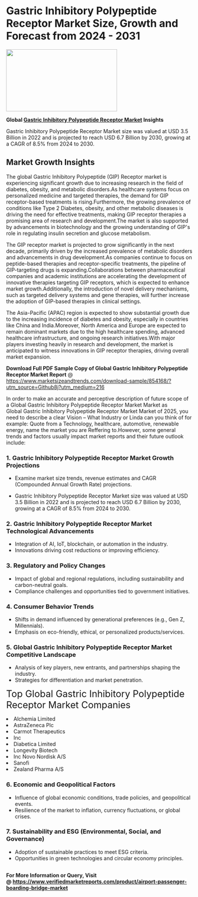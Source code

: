 <H1>Gastric Inhibitory Polypeptide Receptor Market Size, Growth and Forecast from 2024 - 2031</H1><img class="aligncenter size-medium wp-image-584254" src="https://thirdeyenews.in/wp-content/uploads/2024/09/Global-Market-Research-300x168.jpeg" alt="" width="300" height="168" /><p><strong>Global&nbsp;<a href="https://www.marketsizeandtrends.com/download-sample/854168/?utm_source=Github8j?utm_medium=216">Gastric Inhibitory Polypeptide Receptor Market</a> Insights</strong></p><p>Gastric Inhibitory Polypeptide Receptor Market size was valued at USD 3.5 Billion in 2022 and is projected to reach USD 6.7 Billion by 2030, growing at a CAGR of 8.5% from 2024 to 2030.</p><p><h2>Market Growth Insights</h2> <p>The global Gastric Inhibitory Polypeptide (GIP) Receptor market is experiencing significant growth due to increasing research in the field of diabetes, obesity, and metabolic disorders.As healthcare systems focus on personalized medicine and targeted therapies, the demand for GIP receptor-based treatments is rising.Furthermore, the growing prevalence of conditions like Type 2 Diabetes, obesity, and other metabolic diseases is driving the need for effective treatments, making GIP receptor therapies a promising area of research and development.The market is also supported by advancements in biotechnology and the growing understanding of GIP's role in regulating insulin secretion and glucose metabolism.</p> <p>The GIP receptor market is projected to grow significantly in the next decade, primarily driven by the increased prevalence of metabolic disorders and advancements in drug development.As companies continue to focus on peptide-based therapies and receptor-specific treatments, the pipeline of GIP-targeting drugs is expanding.Collaborations between pharmaceutical companies and academic institutions are accelerating the development of innovative therapies targeting GIP receptors, which is expected to enhance market growth.Additionally, the introduction of novel delivery mechanisms, such as targeted delivery systems and gene therapies, will further increase the adoption of GIP-based therapies in clinical settings.</p> <p>The Asia-Pacific (APAC) region is expected to show substantial growth due to the increasing incidence of diabetes and obesity, especially in countries like China and India.Moreover, North America and Europe are expected to remain dominant markets due to the high healthcare spending, advanced healthcare infrastructure, and ongoing research initiatives.With major players investing heavily in research and development, the market is anticipated to witness innovations in GIP receptor therapies, driving overall market expansion.</p> <p><span class=""><strong>Download Full PDF Sample Copy of Global Gastric Inhibitory Polypeptide Receptor Market Report</strong> @ <a href="https://www.marketsizeandtrends.com/download-sample/854168/?utm_source=Github8j?utm_medium=216" target="_blank">https://www.marketsizeandtrends.com/download-sample/854168/?utm_source=Github8j?utm_medium=216</a></span></p><p>In order to make an accurate and perceptive description of future scope of a Global&nbsp;Gastric Inhibitory Polypeptide Receptor Market Market as Global&nbsp;Gastric Inhibitory Polypeptide Receptor Market Market of 2025, you need to describe a clear Vision &ndash; What Industry or Linda can you think of for example: Quote from a Technology, healthcare, automotive, renewable energy, name the market you are Reffering to.However, some general trends and factors usually impact market reports and their future outlook include:</p><h3>1.&nbsp;<strong>Gastric Inhibitory Polypeptide Receptor Market Growth Projections</strong></h3><ul><li>Examine market size trends, revenue estimates and CAGR (Compounded Annual Growth Rate) projections.</li><li><p>Gastric Inhibitory Polypeptide Receptor Market size was valued at USD 3.5 Billion in 2022 and is projected to reach USD 6.7 Billion by 2030, growing at a CAGR of 8.5% from 2024 to 2030.</p></li></ul><h3>2.&nbsp;<strong>Gastric Inhibitory Polypeptide Receptor Market Technological Advancements</strong></h3><ul><li>Integration of AI, IoT, blockchain, or automation in the industry.</li><li>Innovations driving cost reductions or improving efficiency.</li></ul><h3>3.&nbsp;<strong>Regulatory and Policy Changes</strong></h3><ul><li>Impact of global and regional regulations, including sustainability and carbon-neutral goals.</li><li>Compliance challenges and opportunities tied to government initiatives.</li></ul><h3>4.&nbsp;<strong>Consumer Behavior Trends</strong></h3><ul><li>Shifts in demand influenced by generational preferences (e.g., Gen Z, Millennials).</li><li>Emphasis on eco-friendly, ethical, or personalized products/services.</li></ul><h3>5.&nbsp;<strong>Global Gastric Inhibitory Polypeptide Receptor Market Competitive Landscape</strong></h3><ul><li>Analysis of key players, new entrants, and partnerships shaping the industry.</li><li>Strategies for differentiation and market penetration.</li></ul><p data-pm-slice="1 1 []"><span style="color: inherit; font-family: inherit; font-size: 25px;">Top Global Gastric Inhibitory Polypeptide Receptor Market Companies</span></p><div class="" data-test-id=""><p><li>Alchemia Limited</li><li> AstraZeneca Plc</li><li> Carmot Therapeutics</li><li> Inc</li><li> Diabetica Limited</li><li> Longevity Biotech</li><li> Inc Novo Nordisk A/S</li><li> Sanofi</li><li> Zealand Pharma A/S</li></p></div><h3>6.&nbsp;<strong>Economic and Geopolitical Factors</strong></h3><ul><li>Influence of global economic conditions, trade policies, and geopolitical events.</li><li>Resilience of the market to inflation, currency fluctuations, or global crises.</li></ul><h3>7.&nbsp;<strong>Sustainability and ESG (Environmental, Social, and Governance)</strong></h3><ul><li>Adoption of sustainable practices to meet ESG criteria.</li><li>Opportunities in green technologies and circular economy principles.</li></ul><h2><strong style="font-size: 14px;">For More Information or Query, Visit @&nbsp;</strong><a style="background-color: #ffffff; font-size: 14px;" href="https://www.marketsizeandtrends.com/report/gastric-inhibitory-polypeptide-receptor-market/" target="_blank">https://www.verifiedmarketreports.com/product/airport-passenger-boarding-bridge-market</a></h2>